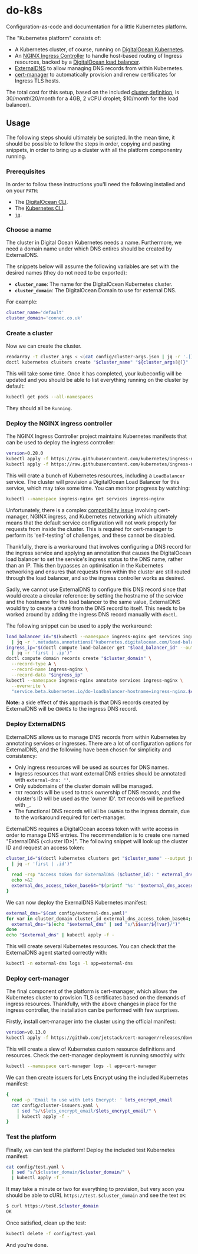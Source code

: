 # do-k8s

Configuration-as-code and documentation for a little Kubernetes platform.

The "Kubernetes platform" consists of:

- A Kubernetes cluster, of course, running on [DigitalOcean Kubernetes].
- An [NGINX Ingress Controller] to handle host-based routing of Ingress resources, backed by a [DigitalOcean load balancer].
- [ExternalDNS] to allow managing DNS records from within Kubernetes.
- [cert-manager] to automatically provision and renew certificates for Ingress TLS hosts.

The total cost for this setup, based on the included [cluster definition], is $30/month ($20/month for a 4GB, 2 vCPU droplet; $10/month for the load balancer).

## Usage

The following steps should ultimately be scripted.
In the mean time, it should be possible to follow the steps in order, copying and pasting snippets, in order to bring up a cluster with all the platform componentry running.

### Prerequisites

In order to follow these instructions you'll need the following installed and on your `PATH`:
- The [DigitalOcean CLI].
- The [Kubernetes CLI].
- [`jq`].


### Choose a name

The cluster in Digital Ocean Kubernetes needs a name.
Furthermore, we need a domain name under which DNS entires should be created by ExternalDNS.

The snippets below will assume the following variables are set with the desired names (they do not need to be exported):

- **`cluster_name`**: The name for the DigitalOcean Kubernetes cluster.
- **`cluster_domain`**: The DigitalOcean Domain to use for external DNS.

For example:

```sh
cluster_name='default'
cluster_domain='connec.co.uk'
```

### Create a cluster

Now we can create the cluster.

```sh
readarray -t cluster_args < <(cat config/cluster-args.json | jq -r '.[]')
doctl kubernetes clusters create "$cluster_name" "${cluster_args[@]}"
```

This will take some time.
Once it has completed, your kubeconfig will be updated and you should be able to list everything running on the cluster by default:

```sh
kubectl get pods --all-namespaces
```

They should all be `Running`.

### Deploy the NGINX ingress controller

The NGINX Ingress Controller project maintains Kubernetes manifests that can be used to deploy the ingress controller:

```sh
version=0.28.0
kubectl apply -f https://raw.githubusercontent.com/kubernetes/ingress-nginx/nginx-$version/deploy/static/mandatory.yaml
kubectl apply -f https://raw.githubusercontent.com/kubernetes/ingress-nginx/nginx-$version/deploy/static/provider/cloud-generic.yaml
```

This will crate a bunch of Kubernetes resources, including a `LoadBalancer` service.
The cluster will provision a DigitalOcean Load Balancer for this service, which may take some time.
You can monitor progress by watching:

```sh
kubectl --namespace ingress-nginx get services ingress-nginx
```

Unfortunately, there is a complex [compatibility issue] involving cert-manager, NGINX ingress, and Kubernetes networking which ultimately means that the default service configuration will not work properly for requests from inside the cluster.
This is required for cert-manager to perform its 'self-testing' of challenges, and these cannot be disabled.

Thankfully, there is a workaround that involves configuring a DNS record for the ingress service and applying an annotation that causes the DigitalOcean load balancer to set the service's ingress status to the DNS name, rather than an IP.
This then bypasses an optimisation in the Kubernetes networking and ensures that requests from within the cluster are still routed through the load balancer, and so the ingress controller works as desired.

Sadly, we cannot use ExternalDNS to configure this DNS record since that would create a circular reference: by setting the hostname of the service and the hostname for the load balancer to the same value, ExternalDNS would try to create a `CNAME` from the DNS record to itself.
This needs to be worked around by adding the ingress DNS record manually with `doctl`.

The following snippet can be used to apply the workaround:

```sh
load_balancer_id="$(kubectl --namespace ingress-nginx get services ingress-nginx --output json \
  | jq -r '.metadata.annotations["kubernetes.digitalocean.com/load-balancer-id"]')"
ingress_ip="$(doctl compute load-balancer get "$load_balancer_id" --output json \
  | jq -r 'first | .ip')"
doctl compute domain records create "$cluster_domain" \
  --record-type A \
  --record-name ingress-nginx \
  --record-data "$ingress_ip"
kubectl --namespace ingress-nginx annotate services ingress-nginx \
  --overwrite \
  "service.beta.kubernetes.io/do-loadbalancer-hostname=ingress-nginx.$cluster_domain"
```

**Note:** a side effect of this approach is that DNS records created by ExternalDNS will be `CNAME`s to the ingress DNS record.

### Deploy ExternalDNS

ExternalDNS allows us to manage DNS records from within Kubernetes by annotating services or ingresses.
There are a lot of configuration options for ExternalDNS, and the following have been chosen for simplicity and consistency:

- Only ingress resources will be used as sources for DNS names.
- Ingress resources that want external DNS entries should be annotated with `external-dns: ''`.
- Only subdomains of the cluster domain will be managed.
- `TXT` records will be used to track ownership of DNS records, and the cluster's ID will be used as
  the 'owner ID'.
  `TXT` records will be prefixed with `_`.
- The functional DNS records will all be `CNAME`s to the ingress domain, due to the workaround required for cert-manager.

ExternalDNS requires a DigitalOcean access token with write access in order to manage DNS entries.
The recommendation is to create one named "ExternalDNS (&lt;cluster ID&gt;)".
The following snippet will look up the cluster ID and request an access token:

```sh
cluster_id="$(doctl kubernetes clusters get "$cluster_name" --output json \
  | jq -r 'first | .id')"
{
  read -rsp "Access token for ExternalDNS ($cluster_id): " external_dns_access_token
  echo >&2
  external_dns_access_token_base64="$(printf '%s' "$external_dns_access_token" | base64)"
}
```

We can now deploy the ExernalDNS Kubernetes manifest:

```sh
external_dns="$(cat config/external-dns.yaml)"
for var in cluster_domain cluster_id external_dns_access_token_base64; do
  external_dns="$(echo "$external_dns" | sed "s/\$$var/${!var}/")"
done
echo "$external_dns" | kubectl apply -f -
```

This will create several Kubernetes resources.
You can check that the ExternalDNS agent started correctly with:

```sh
kubectl -n external-dns logs -l app=external-dns
```

### Deploy cert-manager

The final component of the platform is cert-manager, which allows the Kubernetes cluster to provision TLS certificates based on the demands of ingress resources.
Thankfully, with the above changes in place for the ingress controller, the installation can be performed with few surprises.

Firstly, install cert-manager into the cluster using the official manifest:

```sh
version=v0.13.0
kubectl apply -f https://github.com/jetstack/cert-manager/releases/download/$version/cert-manager.yaml
```

This will create a slew of Kubernetes custom resource definitions and resources.
Check the cert-manager deployment is running smoothly with:

```sh
kubectl --namespace cert-manager logs -l app=cert-manager
```

We can then create issuers for Lets Encrypt using the included Kubernetes manifest:

```sh
{
  read -p 'Email to use with Lets Encrypt: ' lets_encrypt_email
  cat config/cluster-issuers.yaml \
    | sed "s/\$lets_encrypt_email/$lets_encrypt_email/" \
    | kubectl apply -f -
}
```

### Test the platform

Finally, we can test the platform!
Deploy the included test Kubernetes manifest:

```sh
cat config/test.yaml \
  | sed "s/\$cluster_domain/$cluster_domain/" \
  | kubectl apply -f -
```

It may take a minute or two for everything to provision, but very soon you should be able to cURL `https://test.$cluster_domain` and see the text `OK`:

```sh
$ curl https://test.$cluster_domain
OK
```

Once satisfied, clean up the test:

```sh
kubectl delete -f config/test.yaml
```

And you're done.

[DigitalOcean Kubernetes]: https://www.digitalocean.com/products/kubernetes/
[NGINX Ingress Controller]: https://kubernetes.github.io/ingress-nginx/
[DigitalOcean load balancer]: https://www.digitalocean.com/products/load-balancer/
[ExternalDNS]: https://github.com/kubernetes-sigs/external-dns
[cert-manager]: https://cert-manager.io/
[cluster definition]: config/cluster-args.json
[DigitalOcean CLI]: https://github.com/digitalocean/doctl#installing-doctl
[Kubernetes CLI]: https://kubernetes.io/docs/tasks/tools/install-kubectl/
[`jq`]: https://stedolan.github.io/jq/download/
[compatibility issue]: https://github.com/jetstack/cert-manager/issues/863#issuecomment-567062996
